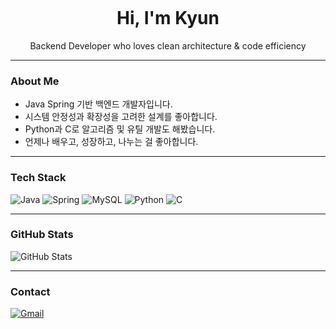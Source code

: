 <!-- dev.Kyun 로고 이미지 -->
<p align="center">
  <img src=""https://github.com/Kyun-h/asset/blob/main/DK.png?raw=true""/>
</p>

<h1 align="center">Hi, I'm Kyun</h1>
<p align="center">Backend Developer who loves clean architecture & code efficiency</p>

---

### About Me

- Java Spring 기반 백엔드 개발자입니다.
- 시스템 안정성과 확장성을 고려한 설계를 좋아합니다.
- Python과 C로 알고리즘 및 유틸 개발도 해봤습니다.
- 언제나 배우고, 성장하고, 나누는 걸 좋아합니다.

---

### Tech Stack

![Java](https://img.shields.io/badge/Java-007396?style=for-the-badge&logo=openjdk&logoColor=white)
![Spring](https://img.shields.io/badge/Spring-6DB33F?style=for-the-badge&logo=spring&logoColor=white)
![MySQL](https://img.shields.io/badge/MySQL-4479A1?style=for-the-badge&logo=mysql&logoColor=white)
![Python](https://img.shields.io/badge/Python-3776AB?style=for-the-badge&logo=python&logoColor=white)
![C](https://img.shields.io/badge/C-00599C?style=for-the-badge&logo=c&logoColor=white)

---

### GitHub Stats

![GitHub Stats](https://github-readme-stats.vercel.app/api?username=your-username&show_icons=true&theme=tokyonight)

---

### Contact

[![Gmail](https://img.shields.io/badge/email-dev.kyun@gmail.com-red?style=flat-square&logo=gmail&logoColor=white)](mailto:dev.kyun@gmail.com)
